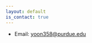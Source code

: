```yaml
---
layout: default
is_contact: true
---
```


* Email: [yoon358@purdue.edu](mailto:yoon358@purdue.edu)

<!-- * Phone: [+91-123123](tel:+91-123123) -->

<!-- --- -->

<!-- ## Mailing Address -->

<!-- > 221B, Baker Street -->
<!-- > -->
<!-- > London -->
<!-- > -->
<!-- > United Kingdom -->

<!-- --- -->

<!-- ## Social -->

<!-- 1. [Facebook](#) -->
<!-- 2. [Twitter](#) -->
<!-- 3. [Google+](#) -->
